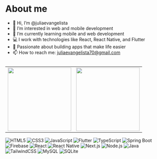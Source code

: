 # About me
- 👋 Hi, I’m @juliaevangelista
- 👀 I’m interested in web and mobile development
- 🌱 I’m currently learning mobile and web development
- 💻 I work with technologies like React, React Native, and Flutter  
- 🚀 Passionate about building apps that make life easier  
- 📫 How to reach me: juliaevangelista70@gmail.com  


<!---
juliaevangelista/juliaevangelista is a ✨ special ✨ repository because its `README.md` (this file) appears on your GitHub profile.
You can click the Preview link to take a look at your changes.
--->
<table align="left">
  <row>
    <td>
     <!-- Card -->
      <img height='200' src='https://github-readme-stats.vercel.app/api/top-langs/?username=juliaevangelista&layout=compact&theme=react'>
    </td>
    <td>
      <img height='200' src='https://github-readme-stats.vercel.app/api?username=juliaevangelista&show_icons=true&theme=react'>
    </td>
  </row>
</table> 

---                    

![HTML5](https://img.shields.io/badge/html5-%23E34F26.svg?style=for-the-badge&logo=html5&logoColor=white) 
![CSS3](https://img.shields.io/badge/css3-%231572B6.svg?style=for-the-badge&logo=css3&logoColor=white) 
![JavaScript](https://img.shields.io/badge/javascript-%23323330.svg?style=for-the-badge&logo=javascript&logoColor=%23F7DF1E) 
![Flutter](https://img.shields.io/badge/flutter-%2302569B.svg?style=for-the-badge&logo=flutter&logoColor=white) 
![TypeScript](https://img.shields.io/badge/typescript-%23007ACC.svg?style=for-the-badge&logo=typescript&logoColor=white) 
![Spring Boot](https://img.shields.io/badge/springboot-%236DB33F.svg?style=for-the-badge&logo=spring&logoColor=white) 
![Firebase](https://img.shields.io/badge/firebase-%23039BE5.svg?style=for-the-badge&logo=firebase) 
![React](https://img.shields.io/badge/react-%2320232a.svg?style=for-the-badge&logo=react&logoColor=%2361DAFB) 
![React Native](https://img.shields.io/badge/react_native-%2320232a.svg?style=for-the-badge&logo=react&logoColor=%2361DAFB) 
![Next.js](https://img.shields.io/badge/next.js-%23000000.svg?style=for-the-badge&logo=nextdotjs&logoColor=white) 
![Node.js](https://img.shields.io/badge/node.js-339933.svg?style=for-the-badge&logo=nodedotjs&logoColor=white) 
![Java](https://img.shields.io/badge/java-%23ED8B00.svg?style=for-the-badge&logo=openjdk&logoColor=white)
![TailwindCSS](https://img.shields.io/badge/tailwindcss-%2338B2AC.svg?style=for-the-badge&logo=tailwind-css&logoColor=white) 
![MySQL](https://img.shields.io/badge/mysql-4479A1.svg?style=for-the-badge&logo=mysql&logoColor=white) 
![SQLite](https://img.shields.io/badge/sqlite-%2307405e.svg?style=for-the-badge&logo=sqlite&logoColor=white)

